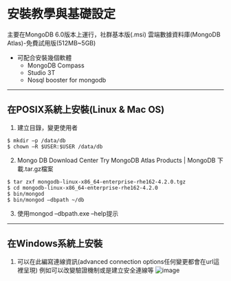 # 安裝教學與基礎設定
主要在MongoDB 6.0版本上運行，社群基本版(.msi)
雲端數據資料庫(MongoDB Atlas)-免費試用版(512MB~5GB)
- 可配合安裝幾個軟體
  - MongoDB Compass
  - Studio 3T
  - Nosql booster for mongodb
------
## 在POSIX系統上安裝(Linux & Mac OS)
1. 建立目錄，變更使用者
```
$ mkdir –p /data/db
$ chown –R $USER:$USER /data/db
```
2. Mongo DB Download Center Try MongoDB Atlas Products | MongoDB 下載.tar.gz檔案
```
$ tar zxf mongodb-linux-x86_64-enterprise-rhe162-4.2.0.tgz
$ cd mongodb-linux-x86_64-enterprise-rhe162-4.2.0
$ bin/mongod
$ bin/mongod –dbpath ~/db
```
3. 使用mongod –dbpath.exe –help提示
------
## 在Windows系統上安裝
1.	可以在此編寫連線資訊(advanced connection options任何變更都會在url這裡呈現)
例如可以改變驗證機制或是建立安全連線等
![image](https://github.com/brian09088/MongoDB/assets/72643996/49d3f390-2b8a-4b2b-ba1f-e90e51b043b2)

